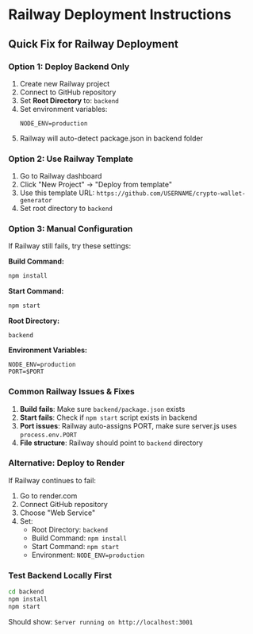 # Railway Deployment Instructions

## Quick Fix for Railway Deployment

### Option 1: Deploy Backend Only
1. Create new Railway project
2. Connect to GitHub repository
3. Set **Root Directory** to: `backend`
4. Set environment variables:
   ```
   NODE_ENV=production
   ```
5. Railway will auto-detect package.json in backend folder

### Option 2: Use Railway Template
1. Go to Railway dashboard
2. Click "New Project" → "Deploy from template"
3. Use this template URL: `https://github.com/USERNAME/crypto-wallet-generator`
4. Set root directory to `backend`

### Option 3: Manual Configuration
If Railway still fails, try these settings:

**Build Command:**
```bash
npm install
```

**Start Command:**
```bash
npm start
```

**Root Directory:**
```
backend
```

**Environment Variables:**
```
NODE_ENV=production
PORT=$PORT
```

### Common Railway Issues & Fixes

1. **Build fails**: Make sure `backend/package.json` exists
2. **Start fails**: Check if `npm start` script exists in backend
3. **Port issues**: Railway auto-assigns PORT, make sure server.js uses `process.env.PORT`
4. **File structure**: Railway should point to `backend` directory

### Alternative: Deploy to Render
If Railway continues to fail:

1. Go to render.com
2. Connect GitHub repository
3. Choose "Web Service"
4. Set:
   - Root Directory: `backend`
   - Build Command: `npm install`
   - Start Command: `npm start`
   - Environment: `NODE_ENV=production`

### Test Backend Locally First
```bash
cd backend
npm install
npm start
```

Should show: `Server running on http://localhost:3001`